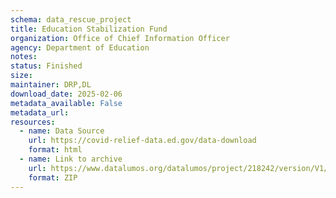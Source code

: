 ```yaml
---
schema: data_rescue_project 
title: Education Stabilization Fund
organization: Office of Chief Information Officer
agency: Department of Education
notes: 
status: Finished
size: 
maintainer: DRP,DL
download_date: 2025-02-06
metadata_available: False
metadata_url: 
resources:
  - name: Data Source
    url: https://covid-relief-data.ed.gov/data-download
    format: html
  - name: Link to archive
    url: https://www.datalumos.org/datalumos/project/218242/version/V1/view
    format: ZIP
---
```

